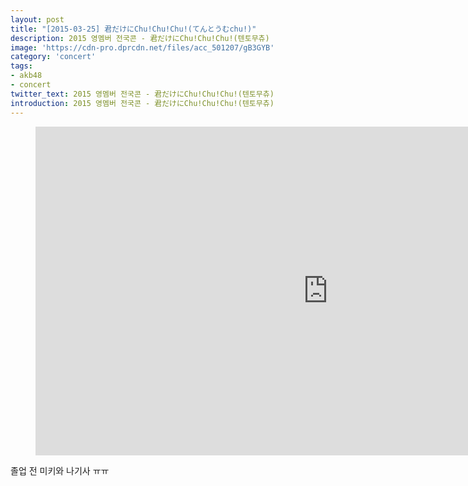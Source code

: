 ```yaml
---
layout: post
title: "[2015-03-25] 君だけにChu!Chu!Chu!(てんとうむchu!)"
description: 2015 영멤버 전국콘 - 君だけにChu!Chu!Chu!(텐토무츄)
image: 'https://cdn-pro.dprcdn.net/files/acc_501207/gB3GYB'
category: 'concert'
tags:
- akb48
- concert
twitter_text: 2015 영멤버 전국콘 - 君だけにChu!Chu!Chu!(텐토무츄)
introduction: 2015 영멤버 전국콘 - 君だけにChu!Chu!Chu!(텐토무츄)
---
```

<figure class="video_container">
<iframe width="936" height="526" src="https://serviceapi.nmv.naver.com/flash/convertIframeTag.nhn?vid=B1A431B2FBC1611DC5EF39E3768B3159CDD4&outKey=V1247f50a80c1587645169e8e0e0d17f736cb2155d5df0de095749e8e0e0d17f736cb" frameborder="no" scrolling="no" webkitallowfullscreen mozallowfullscreen allowfullscreen></iframe>
</figure>

졸업 전 미키와 나기사 ㅠㅠ<br>

